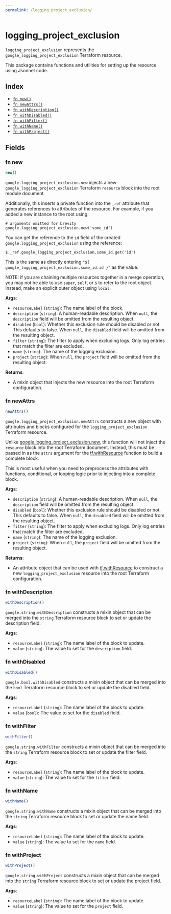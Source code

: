 ```yaml
---
permalink: /logging_project_exclusion/
---
```


# logging_project_exclusion

`logging_project_exclusion` represents the `google_logging_project_exclusion` Terraform resource.



This package contains functions and utilities for setting up the resource using Jsonnet code.


## Index

* [`fn new()`](#fn-new)
* [`fn newAttrs()`](#fn-newattrs)
* [`fn withDescription()`](#fn-withdescription)
* [`fn withDisabled()`](#fn-withdisabled)
* [`fn withFilter()`](#fn-withfilter)
* [`fn withName()`](#fn-withname)
* [`fn withProject()`](#fn-withproject)

## Fields

### fn new

```ts
new()
```


`google.logging_project_exclusion.new` injects a new `google_logging_project_exclusion` Terraform `resource`
block into the root module document.

Additionally, this inserts a private function into the `_ref` attribute that generates references to attributes of the
resource. For example, if you added a new instance to the root using:

    # arguments omitted for brevity
    google.logging_project_exclusion.new('some_id')

You can get the reference to the `id` field of the created `google.logging_project_exclusion` using the reference:

    $._ref.google_logging_project_exclusion.some_id.get('id')

This is the same as directly entering `"${ google_logging_project_exclusion.some_id.id }"` as the value.

NOTE: if you are chaining multiple resources together in a merge operation, you may not be able to use `super`, `self`,
or `$` to refer to the root object. Instead, make an explicit outer object using `local`.

**Args**:
  - `resourceLabel` (`string`): The name label of the block.
  - `description` (`string`): A human-readable description. When `null`, the `description` field will be omitted from the resulting object.
  - `disabled` (`bool`): Whether this exclusion rule should be disabled or not. This defaults to false. When `null`, the `disabled` field will be omitted from the resulting object.
  - `filter` (`string`): The filter to apply when excluding logs. Only log entries that match the filter are excluded.
  - `name` (`string`): The name of the logging exclusion.
  - `project` (`string`):  When `null`, the `project` field will be omitted from the resulting object.

**Returns**:
- A mixin object that injects the new resource into the root Terraform configuration.


### fn newAttrs

```ts
newAttrs()
```


`google.logging_project_exclusion.newAttrs` constructs a new object with attributes and blocks configured for the `logging_project_exclusion`
Terraform resource.

Unlike [google.logging_project_exclusion.new](#fn-loggingprojectexclusionnew), this function will not inject the `resource`
block into the root Terraform document. Instead, this must be passed in as the `attrs` argument for the
[tf.withResource](https://github.com/tf-libsonnet/core/tree/main/docs#fn-withresource) function to build a complete block.

This is most useful when you need to preprocess the attributes with functions, conditional, or looping logic prior to
injecting into a complete block.

**Args**:
  - `description` (`string`): A human-readable description. When `null`, the `description` field will be omitted from the resulting object.
  - `disabled` (`bool`): Whether this exclusion rule should be disabled or not. This defaults to false. When `null`, the `disabled` field will be omitted from the resulting object.
  - `filter` (`string`): The filter to apply when excluding logs. Only log entries that match the filter are excluded.
  - `name` (`string`): The name of the logging exclusion.
  - `project` (`string`):  When `null`, the `project` field will be omitted from the resulting object.

**Returns**:
  - An attribute object that can be used with [tf.withResource](https://github.com/tf-libsonnet/core/tree/main/docs#fn-withresource) to construct a new `logging_project_exclusion` resource into the root Terraform configuration.


### fn withDescription

```ts
withDescription()
```

`google.string.withDescription` constructs a mixin object that can be merged into the `string`
Terraform resource block to set or update the description field.



**Args**:
  - `resourceLabel` (`string`): The name label of the block to update.
  - `value` (`string`): The value to set for the `description` field.


### fn withDisabled

```ts
withDisabled()
```

`google.bool.withDisabled` constructs a mixin object that can be merged into the `bool`
Terraform resource block to set or update the disabled field.



**Args**:
  - `resourceLabel` (`string`): The name label of the block to update.
  - `value` (`bool`): The value to set for the `disabled` field.


### fn withFilter

```ts
withFilter()
```

`google.string.withFilter` constructs a mixin object that can be merged into the `string`
Terraform resource block to set or update the filter field.



**Args**:
  - `resourceLabel` (`string`): The name label of the block to update.
  - `value` (`string`): The value to set for the `filter` field.


### fn withName

```ts
withName()
```

`google.string.withName` constructs a mixin object that can be merged into the `string`
Terraform resource block to set or update the name field.



**Args**:
  - `resourceLabel` (`string`): The name label of the block to update.
  - `value` (`string`): The value to set for the `name` field.


### fn withProject

```ts
withProject()
```

`google.string.withProject` constructs a mixin object that can be merged into the `string`
Terraform resource block to set or update the project field.



**Args**:
  - `resourceLabel` (`string`): The name label of the block to update.
  - `value` (`string`): The value to set for the `project` field.
